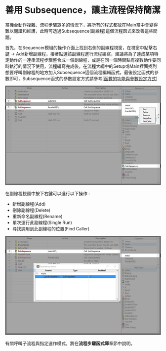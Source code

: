 # 善用 Subsequence，讓主流程保持簡潔

當機台動作複雜、流程步驟眾多的情況下，將所有的程式都放在Main當中會變得難以閱讀和維護，此時可透過Subsequence\(副線程\)這個流程函式來改善這些問題。

首先，在Sequencer模組的操作介面上找到右側的副線程視窗，在視窗中點擊右鍵 -&gt; Add新增副線程，接著點選該副線程進行流程編寫，建議將為了達成某項特定動作的一連串流程步驟整合成一個副線程，或是在同一個時間點有複數動作要同時執行的情況下使用，流程編寫完成後，在流程大綱中的Setup或Main裡面找到想要呼叫副線程的地方加入Subsequence這個流程編輯函式，最後設定函式的參數即可，Subsequence函式的參數設定方式請參考\[[函數的功能與參數設定方式](../liu-cheng-han-shi/han-de-gong-neng-ding-fang-shi/)\]

![](../../../.gitbook/assets/_subsequence.JPG)

在副線程視窗中按下右鍵可以進行以下操作 :

* 新增副線程\(Add\)
* 刪除副線程\(Delete\)
* 重新命名副線程\(Rename\)
* 單次運行此副線程\(Single Run\)
* 尋找調用到此副線程的位置\(Find Caller\)

![](../../../.gitbook/assets/_seqfindcaller.JPG)

有關呼叫子流程與指定運作模式，將在**流程步驟函式庫**章節中說明。

